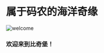 # 属于码农的海洋奇缘

![welcome](https://github.com/dhs4654/dhs4654.github.io/timg.jfif)




### 欢迎来到比奇堡！



